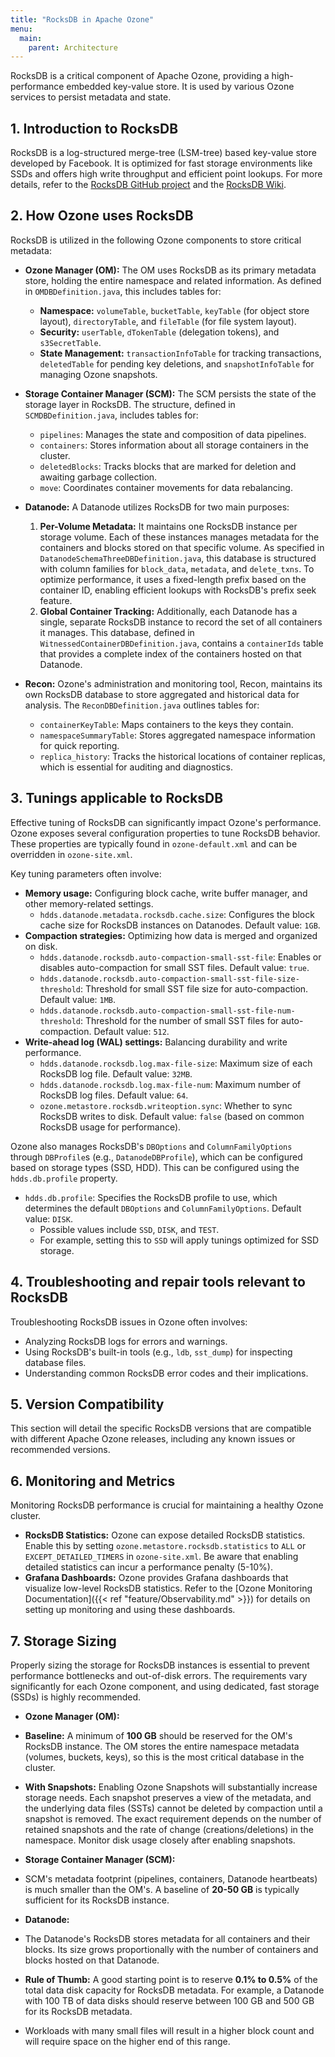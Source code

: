 ```yaml
---
title: "RocksDB in Apache Ozone"
menu:
  main:
    parent: Architecture
---
```


<!---
  Licensed to the Apache Software Foundation (ASF) under one or more
  contributor license agreements.  See the NOTICE file distributed with
  this work for additional information regarding copyright ownership.
  The ASF licenses this file to You under the Apache License, Version 2.0
  (the "License"); you may not use this file except in compliance with
  the License.  You may obtain a copy of the License at

      http://www.apache.org/licenses/LICENSE-2.0

  Unless required by applicable law or agreed to in writing, software
  distributed under the License is distributed on an "AS IS" BASIS,
  WITHOUT WARRANTIES OR CONDITIONS OF ANY KIND, either express or implied.
  See the License for the specific language governing permissions and
  limitations under the License.
-->

RocksDB is a critical component of Apache Ozone, providing a high-performance embedded key-value store. It is used by various Ozone services to persist metadata and state.

## 1. Introduction to RocksDB

RocksDB is a log-structured merge-tree (LSM-tree) based key-value store developed by Facebook. It is optimized for fast storage environments like SSDs and offers high write throughput and efficient point lookups. For more details, refer to the [RocksDB GitHub project](https://github.com/facebook/rocksdb) and the [RocksDB Wiki](https://github.com/facebook/rocksdb/wiki).

## 2. How Ozone uses RocksDB

RocksDB is utilized in the following Ozone components to store critical metadata:

*   **Ozone Manager (OM):** The OM uses RocksDB as its primary metadata store, holding the entire namespace and related information. As defined in `OMDBDefinition.java`, this includes tables for:
    *   **Namespace:** `volumeTable`, `bucketTable`, `keyTable` (for object store layout), `directoryTable`, and `fileTable` (for file system layout).
    *   **Security:** `userTable`, `dTokenTable` (delegation tokens), and `s3SecretTable`.
    *   **State Management:** `transactionInfoTable` for tracking transactions, `deletedTable` for pending key deletions, and `snapshotInfoTable` for managing Ozone snapshots.

*   **Storage Container Manager (SCM):** The SCM persists the state of the storage layer in RocksDB. The structure, defined in `SCMDBDefinition.java`, includes tables for:
    *   `pipelines`: Manages the state and composition of data pipelines.
    *   `containers`: Stores information about all storage containers in the cluster.
    *   `deletedBlocks`: Tracks blocks that are marked for deletion and awaiting garbage collection.
    *   `move`: Coordinates container movements for data rebalancing.

*   **Datanode:** A Datanode utilizes RocksDB for two main purposes:
    1.  **Per-Volume Metadata:** It maintains one RocksDB instance per storage volume. Each of these instances manages metadata for the containers and blocks stored on that specific volume. As specified in `DatanodeSchemaThreeDBDefinition.java`, this database is structured with column families for `block_data`, `metadata`, and `delete_txns`. To optimize performance, it uses a fixed-length prefix based on the container ID, enabling efficient lookups with RocksDB's prefix seek feature.
    2.  **Global Container Tracking:** Additionally, each Datanode has a single, separate RocksDB instance to record the set of all containers it manages. This database, defined in `WitnessedContainerDBDefinition.java`, contains a `containerIds` table that provides a complete index of the containers hosted on that Datanode.

*   **Recon:** Ozone's administration and monitoring tool, Recon, maintains its own RocksDB database to store aggregated and historical data for analysis. The `ReconDBDefinition.java` outlines tables for:
    *   `containerKeyTable`: Maps containers to the keys they contain.
    *   `namespaceSummaryTable`: Stores aggregated namespace information for quick reporting.
    *   `replica_history`: Tracks the historical locations of container replicas, which is essential for auditing and diagnostics.

## 3. Tunings applicable to RocksDB

Effective tuning of RocksDB can significantly impact Ozone's performance. Ozone exposes several configuration properties to tune RocksDB behavior. These properties are typically found in `ozone-default.xml` and can be overridden in `ozone-site.xml`.

Key tuning parameters often involve:

*   **Memory usage:** Configuring block cache, write buffer manager, and other memory-related settings.
    *   `hdds.datanode.metadata.rocksdb.cache.size`: Configures the block cache size for RocksDB instances on Datanodes. Default value: `1GB`.
*   **Compaction strategies:** Optimizing how data is merged and organized on disk.
    *   `hdds.datanode.rocksdb.auto-compaction-small-sst-file`: Enables or disables auto-compaction for small SST files. Default value: `true`.
    *   `hdds.datanode.rocksdb.auto-compaction-small-sst-file-size-threshold`: Threshold for small SST file size for auto-compaction. Default value: `1MB`.
    *   `hdds.datanode.rocksdb.auto-compaction-small-sst-file-num-threshold`: Threshold for the number of small SST files for auto-compaction. Default value: `512`.
*   **Write-ahead log (WAL) settings:** Balancing durability and write performance.
    *   `hdds.datanode.rocksdb.log.max-file-size`: Maximum size of each RocksDB log file. Default value: `32MB`.
    *   `hdds.datanode.rocksdb.log.max-file-num`: Maximum number of RocksDB log files. Default value: `64`.
    *   `ozone.metastore.rocksdb.writeoption.sync`: Whether to sync RocksDB writes to disk. Default value: `false` (based on common RocksDB usage for performance).

Ozone also manages RocksDB's `DBOptions` and `ColumnFamilyOptions` through `DBProfile`s (e.g., `DatanodeDBProfile`), which can be configured based on storage types (SSD, HDD). This can be configured using the `hdds.db.profile` property.

*   `hdds.db.profile`: Specifies the RocksDB profile to use, which determines the default `DBOptions` and `ColumnFamilyOptions`. Default value: `DISK`.
    *   Possible values include `SSD`, `DISK`, and `TEST`.
    *   For example, setting this to `SSD` will apply tunings optimized for SSD storage.

## 4. Troubleshooting and repair tools relevant to RocksDB

Troubleshooting RocksDB issues in Ozone often involves:

*   Analyzing RocksDB logs for errors and warnings.
*   Using RocksDB's built-in tools (e.g., `ldb`, `sst_dump`) for inspecting database files.
*   Understanding common RocksDB error codes and their implications.

## 5. Version Compatibility

This section will detail the specific RocksDB versions that are compatible with different Apache Ozone releases, including any known issues or recommended versions.

## 6. Monitoring and Metrics

Monitoring RocksDB performance is crucial for maintaining a healthy Ozone cluster.

*   **RocksDB Statistics:** Ozone can expose detailed RocksDB statistics. Enable this by setting `ozone.metastore.rocksdb.statistics` to `ALL` or `EXCEPT_DETAILED_TIMERS` in `ozone-site.xml`. Be aware that enabling detailed statistics can incur a performance penalty (5-10%).
*   **Grafana Dashboards:** Ozone provides Grafana dashboards that visualize low-level RocksDB statistics. Refer to the [Ozone Monitoring Documentation]({{< ref "feature/Observability.md" >}}) for details on setting up monitoring and using these dashboards.

## 7. Storage Sizing

Properly sizing the storage for RocksDB instances is essential to prevent performance bottlenecks and out-of-disk errors. The requirements vary significantly for each Ozone component, and using dedicated, fast storage (SSDs) is highly recommended.

*   **Ozone Manager (OM):**
  *   **Baseline:** A minimum of **100 GB** should be reserved for the OM's RocksDB instance. The OM stores the entire namespace metadata (volumes, buckets, keys), so this is the most critical database in the cluster.
  *   **With Snapshots:** Enabling Ozone Snapshots will substantially increase storage needs. Each snapshot preserves a view of the metadata, and the underlying data files (SSTs) cannot be deleted by compaction until a snapshot is removed. The exact requirement depends on the number of retained snapshots and the rate of change (creations/deletions) in the namespace. Monitor disk usage closely after enabling snapshots.

*   **Storage Container Manager (SCM):**
  *   SCM's metadata footprint (pipelines, containers, Datanode heartbeats) is much smaller than the OM's. A baseline of **20-50 GB** is typically sufficient for its RocksDB instance.

*   **Datanode:**
  *   The Datanode's RocksDB stores metadata for all containers and their blocks. Its size grows proportionally with the number of containers and blocks hosted on that Datanode.
  *   **Rule of Thumb:** A good starting point is to reserve **0.1% to 0.5%** of the total data disk capacity for RocksDB metadata. For example, a Datanode with 100 TB of data disks should reserve between 100 GB and 500 GB for its RocksDB metadata.
  *   Workloads with many small files will result in a higher block count and will require space on the higher end of this range.
